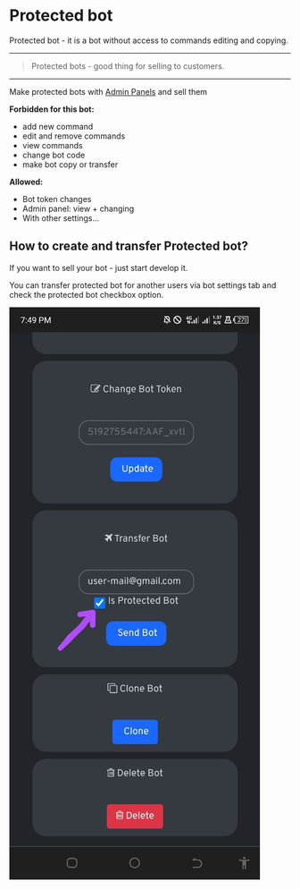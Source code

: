 # Protected bot


Protected bot - it is a bot without access to commands editing and copying.

--------  
> Protected bots - good thing for selling to
> customers.
--------  

Make protected bots with [Admin Panels](panel.md) and sell them



**Forbidden for this bot:**

* add new command
* edit and remove commands
* view commands
* change bot code
* make bot copy or transfer

**Allowed:**

* Bot token changes
* Admin panel: view + changing
* With other settings...


## How to create and transfer Protected bot?

If you want to sell your bot - just start develop it.

You can transfer protected bot for another users via bot settings tab and check the protected bot checkbox option.

![Protected Bot Setting Image](https://raw.githubusercontent.com/Jobians/bota/main/protected_bot.jpg)
